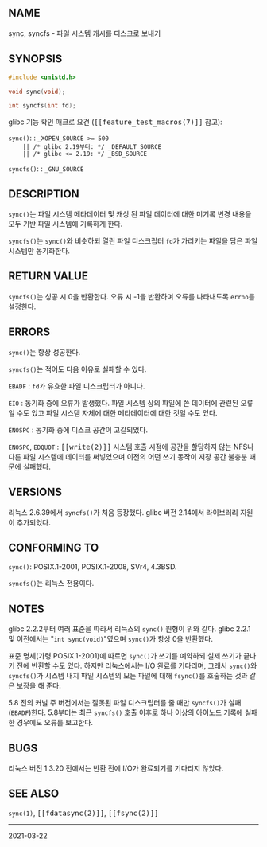 ## NAME

sync, syncfs - 파일 시스템 캐시를 디스크로 보내기

## SYNOPSIS

```c
#include <unistd.h>

void sync(void);

int syncfs(int fd);
```

glibc 기능 확인 매크로 요건 (<tt>[[feature_test_macros(7)]]</tt> 참고):

`sync()`:
:   `_XOPEN_SOURCE >= 500`<br>
    `    || /* glibc 2.19부터: */ _DEFAULT_SOURCE`<br>
    `    || /* glibc <= 2.19: */ _BSD_SOURCE`

`syncfs()`:
:   `_GNU_SOURCE`

## DESCRIPTION

`sync()`는 파일 시스템 메타데이터 및 캐싱 된 파일 데이터에 대한 미기록 변경 내용을 모두 기반 파일 시스템에 기록하게 한다.

`syncfs()`는 `sync()`와 비슷하되 열린 파일 디스크립터 `fd`가 가리키는 파일을 담은 파일 시스템만 동기화한다.

## RETURN VALUE

`syncfs()`는 성공 시 0을 반환한다. 오류 시 -1을 반환하며 오류를 나타내도록 `errno`를 설정한다.

## ERRORS

`sync()`는 항상 성공한다.

`syncfs()`는 적어도 다음 이유로 실패할 수 있다.

`EBADF`
:   `fd`가 유효한 파일 디스크립터가 아니다.

`EIO`
:   동기화 중에 오류가 발생했다. 파일 시스템 상의 파일에 쓴 데이터에 관련된 오류일 수도 있고 파일 시스템 자체에 대한 메타데이터에 대한 것일 수도 있다.

`ENOSPC`
:   동기화 중에 디스크 공간이 고갈되었다.

`ENOSPC`, `EDQUOT`
:   <tt>[[write(2)]]</tt> 시스템 호출 시점에 공간을 할당하지 않는 NFS나 다른 파일 시스템에 데이터를 써넣었으며 이전의 어떤 쓰기 동작이 저장 공간 불충분 때문에 실패했다.

## VERSIONS

리눅스 2.6.39에서 `syncfs()`가 처음 등장했다. glibc 버전 2.14에서 라이브러리 지원이 추가되었다.

## CONFORMING TO

`sync()`: POSIX.1-2001, POSIX.1-2008, SVr4, 4.3BSD.

`syncfs()`는 리눅스 전용이다.

## NOTES

glibc 2.2.2부터 여러 표준을 따라서 리눅스의 `sync()` 원형이 위와 같다. glibc 2.2.1 및 이전에서는 "`int sync(void)`"였으며 `sync()`가 항상 0을 반환했다.

표준 명세(가령 POSIX.1-2001)에 따르면 `sync()`가 쓰기를 예약하되 실제 쓰기가 끝나기 전에 반환할 수도 있다. 하지만 리눅스에서는 I/O 완료를 기다리며, 그래서 `sync()`와 `syncfs()`가 시스템 내지 파일 시스템의 모든 파일에 대해 `fsync()`를 호출하는 것과 같은 보장을 해 준다.

5.8 전의 커널 주 버전에서는 잘못된 파일 디스크립터를 줄 때만 `syncfs()`가 실패(`EBADF`)한다. 5.8부터는 최근 `syncfs()` 호출 이후로 하나 이상의 아이노드 기록에 실패한 경우에도 오류를 보고한다.

## BUGS

리눅스 버전 1.3.20 전에서는 반환 전에 I/O가 완료되기를 기다리지 않았다.

## SEE ALSO

`sync(1)`, <tt>[[fdatasync(2)]]</tt>, <tt>[[fsync(2)]]</tt>

----

2021-03-22
